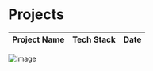 # Projects

|Project Name| Tech Stack | Date |
|---|-------|-----|




![image](https://user-images.githubusercontent.com/82095877/163050435-bb9c8964-5da0-46c0-b4ad-4c061ba6f7c8.png)
